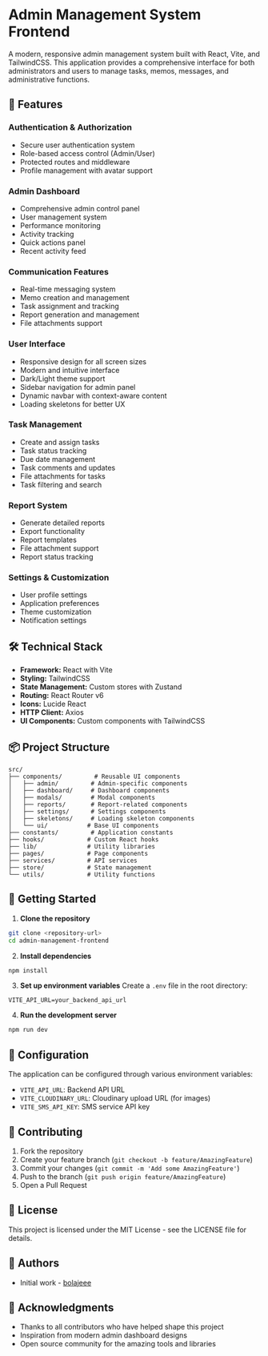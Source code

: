 # Admin Management System Frontend

A modern, responsive admin management system built with React, Vite, and TailwindCSS. This application provides a comprehensive interface for both administrators and users to manage tasks, memos, messages, and administrative functions.

## 🚀 Features

### Authentication & Authorization
- Secure user authentication system
- Role-based access control (Admin/User)
- Protected routes and middleware
- Profile management with avatar support

### Admin Dashboard
- Comprehensive admin control panel
- User management system
- Performance monitoring
- Activity tracking
- Quick actions panel
- Recent activity feed

### Communication Features
- Real-time messaging system
- Memo creation and management
- Task assignment and tracking
- Report generation and management
- File attachments support

### User Interface
- Responsive design for all screen sizes
- Modern and intuitive interface
- Dark/Light theme support
- Sidebar navigation for admin panel
- Dynamic navbar with context-aware content
- Loading skeletons for better UX

### Task Management
- Create and assign tasks
- Task status tracking
- Due date management
- Task comments and updates
- File attachments for tasks
- Task filtering and search

### Report System
- Generate detailed reports
- Export functionality
- Report templates
- File attachment support
- Report status tracking

### Settings & Customization
- User profile settings
- Application preferences
- Theme customization
- Notification settings

## 🛠️ Technical Stack

- **Framework:** React with Vite
- **Styling:** TailwindCSS
- **State Management:** Custom stores with Zustand
- **Routing:** React Router v6
- **Icons:** Lucide React
- **HTTP Client:** Axios
- **UI Components:** Custom components with TailwindCSS

## 📦 Project Structure

```
src/
├── components/         # Reusable UI components
│   ├── admin/         # Admin-specific components
│   ├── dashboard/     # Dashboard components
│   ├── modals/        # Modal components
│   ├── reports/       # Report-related components
│   ├── settings/      # Settings components
│   ├── skeletons/     # Loading skeleton components
│   └── ui/           # Base UI components
├── constants/         # Application constants
├── hooks/            # Custom React hooks
├── lib/              # Utility libraries
├── pages/            # Page components
├── services/         # API services
├── store/            # State management
└── utils/            # Utility functions
```

## 🚀 Getting Started

1. **Clone the repository**
```bash
git clone <repository-url>
cd admin-management-frontend
```

2. **Install dependencies**
```bash
npm install
```

3. **Set up environment variables**
Create a `.env` file in the root directory:
```env
VITE_API_URL=your_backend_api_url
```

4. **Run the development server**
```bash
npm run dev
```

## 🔧 Configuration

The application can be configured through various environment variables:

- `VITE_API_URL`: Backend API URL
- `VITE_CLOUDINARY_URL`: Cloudinary upload URL (for images)
- `VITE_SMS_API_KEY`: SMS service API key

## 🤝 Contributing

1. Fork the repository
2. Create your feature branch (`git checkout -b feature/AmazingFeature`)
3. Commit your changes (`git commit -m 'Add some AmazingFeature'`)
4. Push to the branch (`git push origin feature/AmazingFeature`)
5. Open a Pull Request

## 📝 License

This project is licensed under the MIT License - see the LICENSE file for details.

## 👥 Authors

- Initial work - [bolajeee](https://github.com/bolajeee)

## 🙏 Acknowledgments

- Thanks to all contributors who have helped shape this project
- Inspiration from modern admin dashboard designs
- Open source community for the amazing tools and libraries